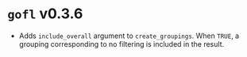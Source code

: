 # `gofl` v0.3.6

* Adds `include_overall` argument to `create_groupings`. When `TRUE`, a grouping corresponding to no filtering is included in the result.
